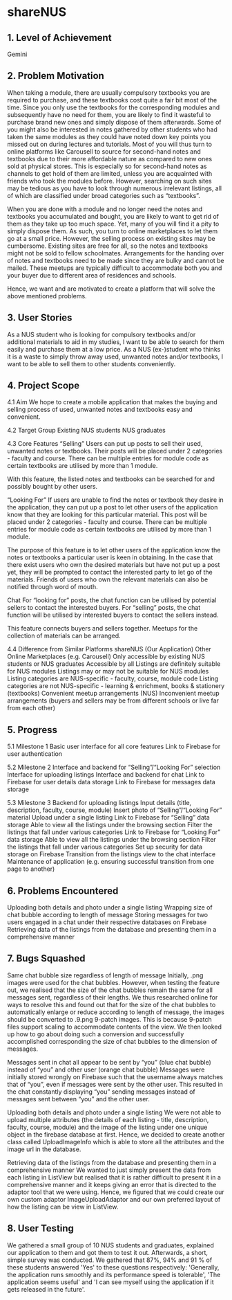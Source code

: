 # shareNUS

## 1. Level of Achievement
Gemini

## 2. Problem Motivation
When taking a module, there are usually compulsory textbooks you are required to purchase, and these textbooks cost quite a fair bit most of the time. Since you only use the textbooks for the corresponding modules and subsequently have no need for them, you are likely to find it wasteful to purchase brand new ones and simply dispose of them afterwards. Some of you might also be interested in notes gathered by other students who had taken the same modules as they could have noted down key points you missed out on during lectures and tutorials. Most of you will thus turn to online platforms like Carousell to source for second-hand notes and textbooks due to their more affordable nature as compared to new ones sold at physical stores. This is especially so for second-hand notes as channels to get hold of them are limited, unless you are acquainted with friends who took the modules before. However, searching on such sites may be tedious as you have to look through numerous irrelevant listings, all of which are classified under broad categories such as “textbooks”.

When you are done with a module and no longer need the notes and textbooks you accumulated and bought, you are likely to want to get rid of them as they take up too much space. Yet, many of you will find it a pity to simply dispose them. As such, you turn to online marketplaces to let them go at a small price. However, the selling process on existing sites may be cumbersome. Existing sites are free for all, so the notes and textbooks might not be sold to fellow schoolmates. Arrangements for the handing over of notes and textbooks need to be made since they are bulky and cannot be mailed. These meetups are typically difficult to accommodate both you and your buyer due to different area of residences and schools.

Hence, we want and are motivated to create a platform that will solve the above mentioned problems.

## 3. User Stories
As a NUS student who is looking for compulsory textbooks and/or additional materials to aid in my studies, I want to be able to search for them easily and purchase them at a low price.
As a NUS (ex-)student who thinks it is a waste to simply throw away used, unwanted notes and/or textbooks, I want to be able to sell them to other students conveniently.

## 4. Project Scope
4.1 Aim
We hope to create a mobile application that makes the buying and selling process of used, unwanted notes and textbooks easy and convenient.

4.2 Target Group
Existing NUS students
NUS graduates

4.3 Core Features
“Selling”
Users can put up posts to sell their used, unwanted notes or textbooks. Their posts will be placed under 2 categories - faculty and course. There can be multiple entries for module code as certain textbooks are utilised by more than 1 module.

With this feature, the listed notes and textbooks can be searched for and possibly bought by other users.

“Looking For”
If users are unable to find the notes or textbook they desire in the application, they can put up a post to let other users of the application know that they are looking for this particular material. This post will be placed under 2 categories - faculty and course. There can be multiple entries for module code as certain textbooks are utilised by more than 1 module.

The purpose of this feature is to let other users of the application know the notes or textbooks a particular user is keen in obtaining. In the case that there exist users who own the desired materials but have not put up a post yet, they will be prompted to contact the interested party to let go of the materials. Friends of users who own the relevant materials can also be notified through word of mouth.

Chat
For “looking for” posts, the chat function can be utilised by potential sellers to contact the interested buyers. For “selling” posts, the chat function will be utilised by interested buyers to contact the sellers instead.

This feature connects buyers and sellers together. Meetups for the collection of materials can be arranged.

4.4 Difference from Similar Platforms
shareNUS (Our Application)
Other Online Marketplaces (e.g. Carousell)
Only accessible by existing NUS students or NUS graduates
Accessible by all
Listings are definitely suitable for NUS modules
Listings may or may not be suitable for NUS modules
Listing categories are NUS-specific - faculty, course, module code
Listing categories are not NUS-specific - learning & enrichment, books & stationery (textbooks)
Convenient meetup arrangements (NUS)
Inconvenient meetup arrangements (buyers and sellers may be from different schools or live far from each other)

## 5. Progress
5.1 Milestone 1
Basic user interface for all core features
Link to Firebase for user authentication

5.2 Milestone 2
Interface and backend for “Selling”/“Looking For” selection
Interface for uploading listings
Interface and backend for chat
Link to Firebase for user details data storage
Link to Firebase for messages data storage

5.3 Milestone 3
Backend for uploading listings
Input details (title, description, faculty, course, module)
Insert photo of “Selling”/“Looking For” material
Upload under a single listing
Link to Firebase for “Selling” data storage
Able to view all the listings under the browsing section
Filter the listings that fall under various categories
Link to Firebase for “Looking For” data storage
Able to view all the listings under the browsing section
Filter the listings that fall under various categories
Set up security for data storage on Firebase
Transition from the listings view to the chat interface
Maintenance of application (e.g. ensuring successful transition from one page to another)

## 6. Problems Encountered
Uploading both details and photo under a single listing
Wrapping size of chat bubble according to length of message
Storing messages for two users engaged in a chat under their respective databases on Firebase
Retrieving data of the listings from the database and presenting them in a comprehensive manner

## 7. Bugs Squashed
Same chat bubble size regardless of length of message
Initially, .png images were used for the chat bubbles. However, when testing the feature out, we realised that the size of the chat bubbles remain the same for all messages sent, regardless of their lengths. We thus researched online for ways to resolve this and found out that for the size of the chat bubbles to automatically enlarge or reduce according to length of message, the images should be converted to .9.png 9-patch images. This is because 9-patch files support scaling to accommodate contents of the view. We then looked up how to go about doing such a conversion and successfully accomplished corresponding the size of chat bubbles to the dimension of messages.

Messages sent in chat all appear to be sent by “you” (blue chat bubble) instead of “you” and other user (orange chat bubble)
Messages were initially stored wrongly on Firebase such that the username always matches that of “you”, even if messages were sent by the other user. This resulted in the chat constantly displaying “you” sending messages instead of messages sent between “you” and the other user.

Uploading both details and photo under a single listing
We were not able to upload multiple attributes (the details of each listing - title, description, faculty, course, module) and the image of the listing under one unique object in the firebase database at first. Hence, we decided to create another class called UploadImageInfo which is able to store all the attributes and the image url in the database.

Retrieving data of the listings from the database and presenting them in a comprehensive manner
We wanted to just simply present the data from each listing in ListView but realised that it is rather difficult to present it in a comprehensive manner and it keeps giving an error that is directed to the adaptor tool that we were using. Hence, we figured that we could create our own custom adaptor ImageUploadAdaptor and our own preferred layout of how the listing can be view in ListView.

## 8. User Testing
We gathered a small group of 10 NUS students and graduates, explained our application to them and got them to test it out. Afterwards, a short, simple survey was conducted. We gathered that 87%, 94% and 91 % of these students answered 'Yes' to these questions respectively: 'Generally, the application runs smoothly and its performance speed is tolerable', 'The application seems useful' and 'I can see myself using the application if it gets released in the future'.
